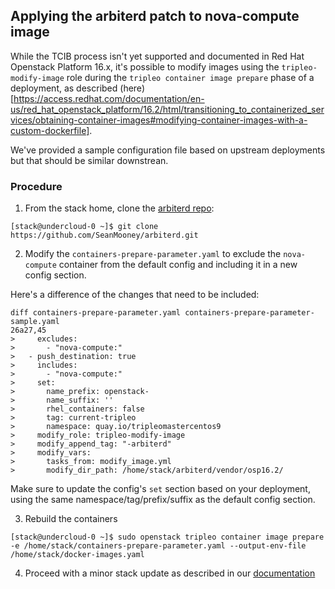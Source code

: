 ## Applying the arbiterd patch to nova-compute image

While the TCIB process isn't yet supported and documented in Red Hat Openstack Platform 16.x, it's possible to modify images using the
`tripleo-modify-image` role during the `tripleo container image prepare` phase of a deployment, as described (here)[https://access.redhat.com/documentation/en-us/red_hat_openstack_platform/16.2/html/transitioning_to_containerized_services/obtaining-container-images#modifying-container-images-with-a-custom-dockerfile].

We've provided a sample configuration file based on upstream deployments but that should be similar downstrean.

### Procedure

1. From the stack home, clone the [arbiterd repo](https://github.com/SeanMooney/arbiterd):

```
[stack@undercloud-0 ~]$ git clone https://github.com/SeanMooney/arbiterd.git
```

2. Modify the `containers-prepare-parameter.yaml` to exclude the `nova-compute` container from the default config and including it in a new config section.

Here's a difference of the changes that need to be included:

```
diff containers-prepare-parameter.yaml containers-prepare-parameter-sample.yaml
26a27,45
>     excludes:
>       - "nova-compute:"
>   - push_destination: true
>     includes:
>       - "nova-compute:"
>     set:
>       name_prefix: openstack-
>       name_suffix: ''
>       rhel_containers: false
>       tag: current-tripleo
>       namespace: quay.io/tripleomastercentos9
>     modify_role: tripleo-modify-image
>     modify_append_tag: "-arbiterd"
>     modify_vars:
>       tasks_from: modify_image.yml
>       modify_dir_path: /home/stack/arbiterd/vendor/osp16.2/
```

Make sure to update the config's `set` section based on your deployment, using the same namespace/tag/prefix/suffix as the default config section.

3. Rebuild the containers

```
[stack@undercloud-0 ~]$ sudo openstack tripleo container image prepare -e /home/stack/containers-prepare-parameter.yaml --output-env-file /home/stack/docker-images.yaml
```

4. Proceed with a minor stack update as described in our [documentation](https://access.redhat.com/documentation/en-us/red_hat_openstack_platform/16.2/html/keeping_red_hat_openstack_platform_updated/index)
